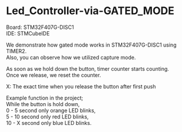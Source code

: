 # Led_Controller-via-GATED_MODE

Board: STM32F407G-DISC1                                     
IDE: STMCubeIDE                                           


We demonstrate how gated mode works in STM32F407G-DISC1 using TIMER2.                  
Also, you can observe how we utilized capture mode.                                 
                                                                       
As soon as we hold down the button, timer counter starts counting.                         
Once we release, we reset the counter.                      
                                                                             
X: The exact time when you release the button after first push

Example function in the project;                      
 While the button is hold down,                                        
 0 - 5 second only orange LED blinks,                           
 5 - 10 second only red LED blinks,                         
 10 - X second only blue LED blinks. 

 
